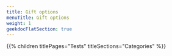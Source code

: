 ```yaml
---
title: Gift options
menuTitle: Gift options
weight: 1 
geekdocFlatSection: true
---
```


{{% children titlePages="Tests" titleSections="Categories" %}}
